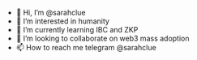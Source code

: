 - 👋 Hi, I’m @sarahclue
- 👀 I’m interested in humanity
- 🌱 I’m currently learning IBC and ZKP 
- 💞️ I’m looking to collaborate on web3 mass adoption  
- 📫 How to reach me telegram @sarahclue

<!---
sarahclue/sarahclue is a ✨ special ✨ repository because its `README.md` (this file) appears on your GitHub profile.
You can click the Preview link to take a look at your changes.
--->
